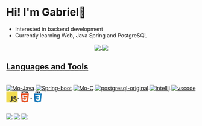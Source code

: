 <h1>Hi! I'm Gabriel👋</h1>
<ul>
<li>Interested in backend development</li>  
<li>Currently learning Web, Java Spring and PostgreSQL</li> 
</ul>  
<div align="center">
  <a href="https://github.com/AlessiPG">
  <img align="center" height="160em" src="https://github-readme-stats.vercel.app/api/top-langs/?username=AlessiPG&layout=compact&langs_count=7&theme=radical"/>
  <img align="center" height="160em" src="https://github-readme-stats.vercel.app/api?username=AlessiPG&show_icons=true&theme=radical&count_private=true"/>
</div>
<h2>Languages and Tools</h2>
<div style="display: inline_block"><br>
  
  <img align="center" alt="Mo-Java" height="30" width="40" src="https://img.icons8.com/color/48/000000/java-coffee-cup-logo--v1.png"/>
  <img align="center" alt="Spring-boot" height="30" width="30" src="https://img.icons8.com/?size=100&id=90519&format=png&color=000000"/>
  <img align="center" alt="Mo-C" height="30" width="40" src="https://icongr.am/devicon/c-original.svg?size=128&color=currentColor">
  <img align="center" alt="postgresql-original" height="30" width="40" src="https://icongr.am/devicon/postgresql-original.svg?size=128&color=currentColor"/>
  <img align="center" alt="intellij" height="30" width="30" src="https://img.icons8.com/?size=100&id=w1Gq29w4RQWL&format=png&color=000000"/>
  <img align="center" alt="vscode" height="30" width="30" src="https://img.icons8.com/?size=100&id=9OGIyU8hrxW5&format=png&color=000000"/>
  <img align="center" alt="JavaScript" height="30" width="30" src="https://raw.githubusercontent.com/github/explore/80688e429a7d4ef2fca1e82350fe8e3517d3494d/topics/javascript/javascript.png"/>
  <img align="center" alt="HTML5" height="30" width="30" src="https://raw.githubusercontent.com/github/explore/80688e429a7d4ef2fca1e82350fe8e3517d3494d/topics/html/html.png" />
  <img align="center" alt="CSS3" height="30" width="30" src="https://raw.githubusercontent.com/github/explore/80688e429a7d4ef2fca1e82350fe8e3517d3494d/topics/css/css.png" />
</div>

##
<div> 
<a href = "https://www.linkedin.com/in/gabriel-alessi-posonski-67ab2a261/"><img src="https://img.shields.io/badge/Linkedin-0078D4?style=for-the-badge&logo=linkedin&logoColor=white"></a>
<a href="https://www.instagram.com/gb.alessi" target="_blank"><img src="https://img.shields.io/badge/-Instagram-%23E4405F?style=for-the-badge&logo=instagram&logoColor=white" target="_blank"></a>
<a href = "mailto:gabriel.alessip@gmail.com"><img src="https://img.shields.io/badge/Gmail-D14836?style=for-the-badge&logo=gmail&logoColor=white" target="_blank"></a>
 
</div>
